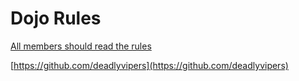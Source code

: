 Dojo Rules
==========

[All members should read the rules](https://github.com/deadlyvipers)

[https://github.com/deadlyvipers](https://github.com/deadlyvipers)

